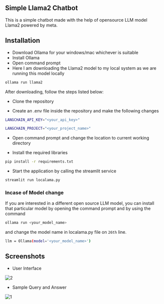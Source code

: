 
## Simple Llama2 Chatbot

This is a simple chatbot made with the help of opensource LLM model Llama2 powered by meta.



## Installation
- Download Ollama for your windows/mac whichever is suitable
- Install Ollama
- Open command prompt
- Here I am downloading the Llama2 model to my local system as we are running this model locally

```bash
ollama run llama2
```
After downloading, follow the steps listed below:
- Clone the repository

- Create an .env file inside the repository and make the following changes

```bash
LANGCHAIN_API_KEY="<your_api_key>"
```
```bash
LANGCHAIN_PROJECT="<your_project_name>"
```
    
- Open command prompt and change the location to current working directory

- Install the required libraries

```bash
pip install -r requirements.txt
```
- Start the application by calling the streamlit service

```bash
streamlit run localama.py
```

### Incase of Model change
If you are interested in a different open source LLM model, you can install that particular model by opening the command prompt and by using the command

```bash
ollama run <your_model_name>
```
and change the model name in localama.py file on `26th` line.

```bash
llm = Ollama(model='<your_model_name>')
```

## Screenshots

- User Interface

![2](https://github.com/vijaivikram/Simple_Llama2_Chatbot/assets/87110829/723735d3-ea40-48e6-ace0-bc6ea67d125d)

- Sample Query and Answer
  
![1](https://github.com/vijaivikram/Simple_Llama2_Chatbot/assets/87110829/da2a6096-2177-444c-a232-4ebfb8b748b4)


